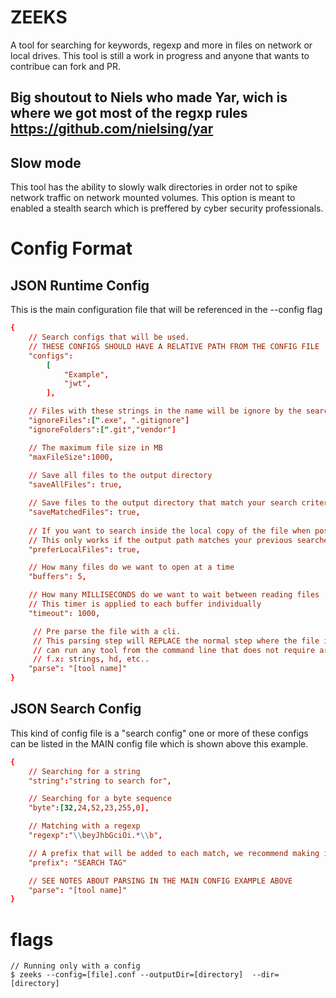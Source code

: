 # ZEEKS
A tool for searching for keywords, regexp and more in files on network or local drives. 
This tool is still a work in progress and anyone that wants to contribue can fork and PR.

## Big shoutout to Niels who made Yar, wich is where we got most of the regxp rules https://github.com/nielsing/yar

## Slow mode
This tool has the ability to slowly walk directories in order not to spike network traffic on network mounted volumes. This option is meant to enabled a stealth search which is preffered by cyber security professionals.

# Config Format
## JSON Runtime Config
This is the main configuration file that will be referenced in the --config flag
``` RUNTIME.conf
{
    // Search configs that will be used.
    // THESE CONFIGS SHOULD HAVE A RELATIVE PATH FROM THE CONFIG FILE
    "configs":    
        [
            "Example",
            "jwt",
        ],

    // Files with these strings in the name will be ignore by the search
    "ignoreFiles":[".exe", ".gitignore"]
    "ignoreFolders":[".git","vendor"]

    // The maximum file size in MB
    "maxFileSize":1000,
    
    // Save all files to the output directory
    "saveAllFiles": true,

    // Save files to the output directory that match your search criteria
    "saveMatchedFiles": true,
    
    // If you want to search inside the local copy of the file when possible.
    // This only works if the output path matches your previous searches
    "preferLocalFiles": true,

    // How many files do we want to open at a time
    "buffers": 5,

    // How many MILLISECONDS do we want to wait between reading files
    // This timer is applied to each buffer individually
    "timeout": 1000,

     // Pre parse the file with a cli.
     // This parsing step will REPLACE the normal step where the file is opened and read line by line.
     // can run any tool from the command line that does not require arguments and outputs text
     // f.x: strings, hd, etc..
    "parse": "[tool name]"
}
```
## JSON Search Config
This kind of config file is a "search config" one or more of these configs can be listed in the MAIN config file which is shown above this example.
``` Example.conf
{
    // Searching for a string
    "string":"string to search for",

    // Searching for a byte sequence
    "byte":[32,24,52,23,255,0],

    // Matching with a regexp
    "regexp":"\\beyJhbGciOi.*\\b",

    // A prefix that will be added to each match, we recommend making it short but descriptive.  
    "prefix": "SEARCH TAG"

    // SEE NOTES ABOUT PARSING IN THE MAIN CONFIG EXAMPLE ABOVE
    "parse": "[tool name]"
}
```
# flags
```
// Running only with a config
$ zeeks --config=[file].conf --outputDir=[directory]  --dir=[directory]
```
